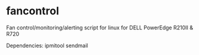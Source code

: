 # fancontrol
Fan control/monitoring/alerting script for linux for DELL PowerEdge R210II &amp; R720

Dependencies:
ipmitool
sendmail
